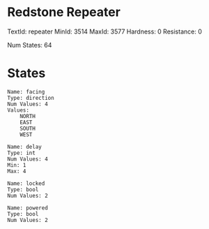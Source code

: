 # Redstone Repeater
TextId: repeater
MinId: 3514
MaxId: 3577
Hardness: 0
Resistance: 0

Num States: 64
# States
```
Name: facing
Type: direction
Num Values: 4
Values:
    NORTH
    EAST
    SOUTH
    WEST

Name: delay
Type: int
Num Values: 4
Min: 1
Max: 4

Name: locked
Type: bool
Num Values: 2

Name: powered
Type: bool
Num Values: 2
```